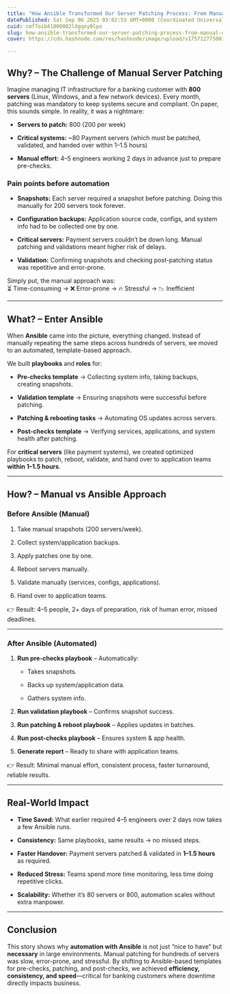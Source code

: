 ```yaml
---
title: "How Ansible Transformed Our Server Patching Process: From Manual Chaos to Streamlined Automation"
datePublished: Sat Sep 06 2025 03:02:53 GMT+0000 (Coordinated Universal Time)
cuid: cmf7oib41000002ldgqny0lpo
slug: how-ansible-transformed-our-server-patching-process-from-manual-chaos-to-streamlined-automation
cover: https://cdn.hashnode.com/res/hashnode/image/upload/v1757127750010/34599d4a-4312-4830-8570-b7d6e140b2b9.png

---
```


## Why? – The Challenge of Manual Server Patching

Imagine managing IT infrastructure for a banking customer with **800 servers** (Linux, Windows, and a few network devices). Every month, patching was mandatory to keep systems secure and compliant. On paper, this sounds simple. In reality, it was a nightmare:

* **Servers to patch:** 800 (200 per week)
    
* **Critical systems:** ~80 Payment servers (which must be patched, validated, and handed over within 1–1.5 hours)
    
* **Manual effort:** 4–5 engineers working 2 days in advance just to prepare pre-checks.
    

### Pain points before automation

* **Snapshots:** Each server required a snapshot before patching. Doing this manually for 200 servers took forever.
    
* **Configuration backups:** Application source code, configs, and system info had to be collected one by one.
    
* **Critical servers:** Payment servers couldn’t be down long. Manual patching and validations meant higher risk of delays.
    
* **Validation:** Confirming snapshots and checking post-patching status was repetitive and error-prone.
    

Simply put, the manual approach was:  
⏳ Time-consuming → ❌ Error-prone → 🔥 Stressful → 📉 Inefficient

---

## What? – Enter Ansible

When **Ansible** came into the picture, everything changed. Instead of manually repeating the same steps across hundreds of servers, we moved to an automated, template-based approach.

We built **playbooks** and **roles** for:

* **Pre-checks template** → Collecting system info, taking backups, creating snapshots.
    
* **Validation template** → Ensuring snapshots were successful before patching.
    
* **Patching & rebooting tasks** → Automating OS updates across servers.
    
* **Post-checks template** → Verifying services, applications, and system health after patching.
    

For **critical servers** (like payment systems), we created optimized playbooks to patch, reboot, validate, and hand over to application teams **within 1–1.5 hours**.

---

## How? – Manual vs Ansible Approach

### Before Ansible (Manual)

1. Take manual snapshots (200 servers/week).
    
2. Collect system/application backups.
    
3. Apply patches one by one.
    
4. Reboot servers manually.
    
5. Validate manually (services, configs, applications).
    
6. Hand over to application teams.
    

👉 Result: 4–5 people, 2+ days of preparation, risk of human error, missed deadlines.

---

### After Ansible (Automated)

1. **Run pre-checks playbook** – Automatically:
    
    * Takes snapshots.
        
    * Backs up system/application data.
        
    * Gathers system info.
        
2. **Run validation playbook** – Confirms snapshot success.
    
3. **Run patching & reboot playbook** – Applies updates in batches.
    
4. **Run post-checks playbook** – Ensures system & app health.
    
5. **Generate report** – Ready to share with application teams.
    

👉 Result: Minimal manual effort, consistent process, faster turnaround, reliable results.

---

## Real-World Impact

* **Time Saved:** What earlier required 4–5 engineers over 2 days now takes a few Ansible runs.
    
* **Consistency:** Same playbooks, same results → no missed steps.
    
* **Faster Handover:** Payment servers patched & validated in **1–1.5 hours** as required.
    
* **Reduced Stress:** Teams spend more time monitoring, less time doing repetitive clicks.
    
* **Scalability:** Whether it’s 80 servers or 800, automation scales without extra manpower.
    

---

## Conclusion

This story shows why **automation with Ansible** is not just “nice to have” but **necessary** in large environments. Manual patching for hundreds of servers was slow, error-prone, and stressful. By shifting to Ansible-based templates for pre-checks, patching, and post-checks, we achieved **efficiency, consistency, and speed**—critical for banking customers where downtime directly impacts business.